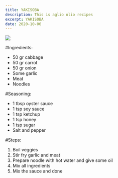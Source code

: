 ```yaml
---
title: YAKISOBA
description: This is aglio olio recipes
excerpt: YAKISOBA
date: 2020-10-06
---
```

![](https://adinugraha.weebly.com/uploads/5/9/2/0/59204569/56586006-6adfd2c255-z_orig.jpg)

\#Ingredients:

* 50 gr cabbage
* 50 gr carrot
* 50 gr onion
* Some garlic
* Meat
* Noodles

\#Seasoning:

* 1 tbsp oyster sauce
* 1 tsp soy sauce
* 1 tsp ketchup
* 1 tsp honey
* 1 tsp sugar
* Salt and pepper

\#Steps:

1. Boil veggies
2. Stir fry garlic and meat
3. Prepare noodle with hot water and give some oil
4. Mix all ingredients
5. Mix the sauce and done